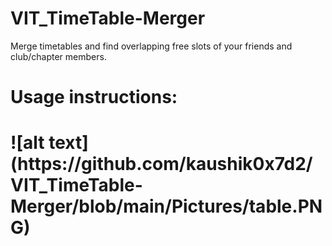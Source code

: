 # VIT_TimeTable-Merger
Merge timetables and find overlapping free slots of your friends and club/chapter members.

<h1>Usage instructions:<h1/>
![alt text](https://github.com/kaushik0x7d2/VIT_TimeTable-Merger/blob/main/Pictures/table.PNG)
